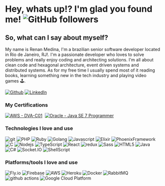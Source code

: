 
# Hey, whats up!? I'm glad you found me! ![GitHub followers](https://img.shields.io/github/followers/renanmedina?label=Follow&style=social)

## So, what can I say about myself?
My name is Renan Medina, I'm a brazilian senior software developer located in Rio de Janeiro, RJ!. I'm a passionate developer who loves to solve problems and really enjoy coding and architecting solutions. I'm all about clean code and hexagonal architecture, event driven systems and distributed systems. As for my free time I usually spend most of it reading books, learning something new in the tech industry and playing video games 🕹️.

<a href="https://github.com/renanmedina" target="_blank"><img alt="Github" src="https://img.shields.io/badge/GitHub-%2312100E.svg?&style=flat-square&logo=Github&logoColor=white" /></a> <a href="https://www.linkedin.com/in/renan-medina-20699a9b/" target="_blank"><img alt="LinkedIn" src="https://img.shields.io/badge/linkedin-%230077B5.svg?&style=flat-square&logo=linkedin&logoColor=white"/></a> 

### My Certifications
<a href="https://www.credly.com/badges/2e9f3c9a-aac9-4faa-b1c6-bff3570ff426" target="_BLANK"><img alt="AWS - DVA-C01" src="https://images.credly.com/size/80x80/images/b9feab85-1a43-4f6c-99a5-631b88d5461b/image.png"/></a>&nbsp;&nbsp;<a href="https://www.credly.com/badges/ead22b11-05e3-4e0f-8039-5463a434294b" target="_BLANK"><img alt="Oracle - Java SE 7 Programmer" src="https://images.credly.com/size/80x80/images/9956323d-90eb-4a7a-9fc6-4750ce433d3a/Oracle-Certification-badge_OC-Associate600X600.png"/></a>


### Technologies I love and use
<p>
  <img alt="git" src="https://img.shields.io/badge/-Git-F05032?style=flat-square&logo=git&logoColor=white" />
  <img alt="PHP" src="https://img.shields.io/badge/php-%23777BB4.svg?style=flat-square&logo=php&logoColor=white" />
  <img alt="Ruby" src="https://img.shields.io/badge/ruby-%23CC342D.svg?style=flat-square&logo=ruby&logoColor=white" />
  <img alt="Golang" src="https://img.shields.io/badge/-Golang-007ACC?style=flat-square&logo=golang&logoColor=white" />
  <img alt="Javascript" src="https://img.shields.io/badge/javascript-%23323330.svg?style=flat-square&logo=javascript&logoColor=%23F7DF1E" />
  <img alt="Elixir" src="https://img.shields.io/badge/-Elixir-764ABC?style=flat-square&logo=elixir&logoColor=white" />
  <img alt="PhoenixFramework" src="https://img.shields.io/badge/-Phoenix-764ABC?style=flat-square&logo=phoenixframework&logoColor=white" />
  <img alt="C" src="https://img.shields.io/badge/c-%2300599C.svg?style=flat-square&logo=c&logoColor=white" />
  <img alt="Nodejs" src="https://img.shields.io/badge/-Nodejs-43853d?style=flat-square&logo=Node.js&logoColor=white" />
  <img alt="TypeScript" src="https://img.shields.io/badge/-TypeScript-007ACC?style=flat-square&logo=typescript&logoColor=white" />
  <img alt="React" src="https://img.shields.io/badge/-React-45b8d8?style=flat-square&logo=react&logoColor=white" />
  <img alt="redux" src="https://img.shields.io/badge/-Redux-764ABC?style=flat-square&logo=redux&logoColor=white" />
  <img alt="Sass" src="https://img.shields.io/badge/-Sass-CC6699?style=flat-square&logo=sass&logoColor=white" />
  <img alt="HTML5" src="https://img.shields.io/badge/-HTML5-E34F26?style=flat-square&logo=html5&logoColor=white" />
  <img alt="Java" src="https://img.shields.io/badge/java-%23ED8B00.svg?style=flat-square&logo=java&logoColor=white" />
  <img alt="C#" src="https://img.shields.io/badge/c%23-%23239120.svg?style=flat-square&logo=c-sharp&logoColor=white" />
  <img alt="Socket.IO" src="https://img.shields.io/badge/Socket.io-black?style=flat-square&logo=socket.io&badgeColor=010101" />
  <img alt="ShellScript" src="https://img.shields.io/badge/shell_script-%23121011.svg?style=flat-square&logo=gnu-bash&logoColor=white" />
</p>

### Platforms/tools I love and use
<p>
 <img alt="Fly.io" src="https://img.shields.io/badge/fly.io-%23430098.svg?style=flat-square&logo=fly.io]" />
 <img alt="Firebase" src="https://img.shields.io/badge/firebase-%23039BE5.svg?style=flat-square&logo=firebase" />
 <img alt="AWS" src="https://img.shields.io/badge/AWS-%23FF9900.svg?style=flat-square&logo=amazon-aws&logoColor=white" />
 <img alt="Heroku" src="https://img.shields.io/badge/-Heroku-430098?style=flat-square&logo=heroku&logoColor=white" />
 <img alt="Docker" src="https://img.shields.io/badge/-Docker-46a2f1?style=flat-square&logo=docker&logoColor=white" />
 <img alt="RabbitMQ" src="https://img.shields.io/badge/Rabbitmq-FF6600?style=flat-square&logo=rabbitmq&logoColor=white" />
 <img alt="github actions" src="https://img.shields.io/badge/-Github_Actions-2088FF?style=flat-square&logo=github-actions&logoColor=white" />
 <img alt="Google Cloud Platform" src="https://img.shields.io/badge/-Google_Cloud_Platform-1a73e8?style=flat-square&logo=google-cloud&logoColor=white" />
</p>
